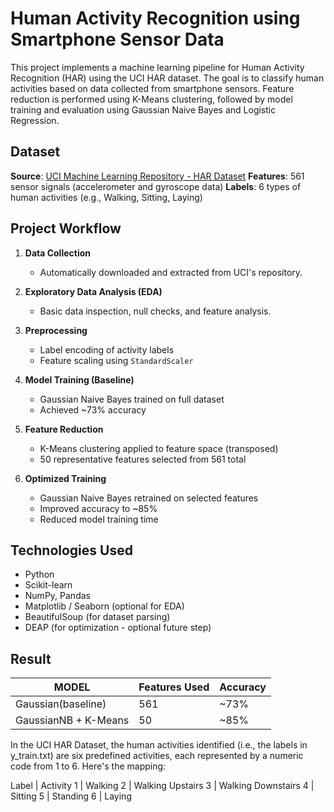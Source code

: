 # Human Activity Recognition using Smartphone Sensor Data

This project implements a machine learning pipeline for Human Activity Recognition (HAR) using the UCI HAR dataset. The goal is to classify human activities based on data collected from smartphone sensors. Feature reduction is performed using K-Means clustering, followed by model training and evaluation using Gaussian Naive Bayes and Logistic Regression.

## Dataset

**Source**: [UCI Machine Learning Repository - HAR Dataset](https://archive.ics.uci.edu/dataset/240/human+activity+recognition+using+smartphones)
**Features**: 561 sensor signals (accelerometer and gyroscope data)
**Labels**: 6 types of human activities (e.g., Walking, Sitting, Laying)

## Project Workflow

1. **Data Collection**  
   - Automatically downloaded and extracted from UCI's repository.

2. **Exploratory Data Analysis (EDA)**  
   - Basic data inspection, null checks, and feature analysis.

3. **Preprocessing**  
   - Label encoding of activity labels  
   - Feature scaling using `StandardScaler`

4. **Model Training (Baseline)**  
   - Gaussian Naive Bayes trained on full dataset  
   - Achieved ~73% accuracy

5. **Feature Reduction**  
   - K-Means clustering applied to feature space (transposed)  
   - 50 representative features selected from 561 total

6. **Optimized Training**  
   - Gaussian Naive Bayes retrained on selected features  
   - Improved accuracy to ~85%  
   - Reduced model training time
     
##  Technologies Used
- Python
- Scikit-learn
- NumPy, Pandas
- Matplotlib / Seaborn (optional for EDA)
- BeautifulSoup (for dataset parsing)
- DEAP (for optimization - optional future step)

## Result
|MODEL                      |Features Used|      Accuracy|
|---------------------------|--------------|--------------|
|Gaussian(baseline)         | 561          | ~73%         |
|GaussianNB + K-Means       | 50           |  ~85%        |


In the UCI HAR Dataset, the human activities identified (i.e., the labels in y_train.txt) are six predefined activities, each represented by a numeric code from 1 to 6. Here's the mapping:

Label	 | Activity
1	     |  Walking
2	     |  Walking Upstairs
3      |  Walking Downstairs
4	     |  Sitting
5	     |  Standing
6	     |  Laying


